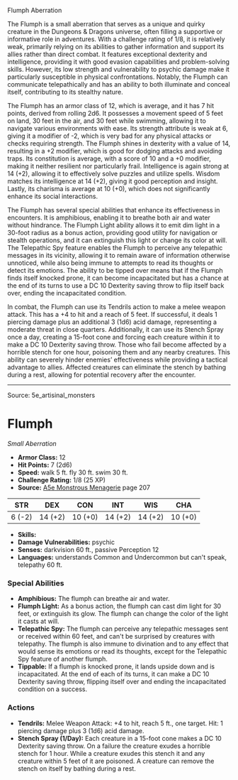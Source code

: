 <MonsterName/>Flumph</MonsterName>
<CreatureType/>Aberration</CreatureType>

<summary>The Flumph is a small aberration that serves as a unique and quirky creature in the Dungeons & Dragons universe, often filling a supportive or informative role in adventures. With a challenge rating of 1/8, it is relatively weak, primarily relying on its abilities to gather information and support its allies rather than direct combat. It features exceptional dexterity and intelligence, providing it with good evasion capabilities and problem-solving skills. However, its low strength and vulnerability to psychic damage make it particularly susceptible in physical confrontations. Notably, the Flumph can communicate telepathically and has an ability to both illuminate and conceal itself, contributing to its stealthy nature.</summary>

<detail>

The Flumph has an armor class of 12, which is average, and it has 7 hit points, derived from rolling 2d6. It possesses a movement speed of 5 feet on land, 30 feet in the air, and 30 feet while swimming, allowing it to navigate various environments with ease. Its strength attribute is weak at 6, giving it a modifier of -2, which is very bad for any physical attacks or checks requiring strength. The Flumph shines in dexterity with a value of 14, resulting in a +2 modifier, which is good for dodging attacks and avoiding traps. Its constitution is average, with a score of 10 and a +0 modifier, making it neither resilient nor particularly frail. Intelligence is again strong at 14 (+2), allowing it to effectively solve puzzles and utilize spells. Wisdom matches its intelligence at 14 (+2), giving it good perception and insight. Lastly, its charisma is average at 10 (+0), which does not significantly enhance its social interactions.

The Flumph has several special abilities that enhance its effectiveness in encounters. It is amphibious, enabling it to breathe both air and water without hindrance. The Flumph Light ability allows it to emit dim light in a 30-foot radius as a bonus action, providing good utility for navigation or stealth operations, and it can extinguish this light or change its color at will. The Telepathic Spy feature enables the Flumph to perceive any telepathic messages in its vicinity, allowing it to remain aware of information otherwise unnoticed, while also being immune to attempts to read its thoughts or detect its emotions. The ability to be tipped over means that if the Flumph finds itself knocked prone, it can become incapacitated but has a chance at the end of its turns to use a DC 10 Dexterity saving throw to flip itself back over, ending the incapacitated condition.

In combat, the Flumph can use its Tendrils action to make a melee weapon attack. This has a +4 to hit and a reach of 5 feet. If successful, it deals 1 piercing damage plus an additional 3 (1d6) acid damage, representing a moderate threat in close quarters. Additionally, it can use its Stench Spray once a day, creating a 15-foot cone and forcing each creature within it to make a DC 10 Dexterity saving throw. Those who fail become affected by a horrible stench for one hour, poisoning them and any nearby creatures. This ability can severely hinder enemies’ effectiveness while providing a tactical advantage to allies. Affected creatures can eliminate the stench by bathing during a rest, allowing for potential recovery after the encounter.</detail>



---

Source: 5e_artisinal_monsters

# Flumph

*Small* *Aberration*

- **Armor Class:** 12
- **Hit Points:** 7 (2d6)
- **Speed:** walk 5 ft. fly 30 ft. swim 30 ft.
- **Challenge Rating:** 1/8 (25 XP)
- **Source:** [A5e Monstrous Menagerie](https://enpublishingrpg.com/products/level-up-monstrous-menagerie-a5e) page 207

| STR | DEX | CON | INT | WIS | CHA |
| --- | --- | --- | --- | --- | --- |
| 6 (-2) | 14 (+2) | 10 (+0) | 14 (+2) | 14 (+2) | 10 (+0) |

- **Skills:** 
- **Damage Vulnerabilities:** psychic
- **Senses:** darkvision 60 ft., passive Perception 12
- **Languages:** understands Common and Undercommon but can't speak, telepathy 60 ft.

### Special Abilities

- **Amphibious:** The flumph can breathe air and water.
- **Flumph Light:** As a bonus action, the flumph can cast dim light for 30 feet, or extinguish its glow. The flumph can change the color of the light it casts at will.
- **Telepathic Spy:** The flumph can perceive any telepathic messages sent or received within 60 feet, and can't be surprised by creatures with telepathy. The flumph is also immune to divination and to any effect that would sense its emotions or read its thoughts, except for the Telepathic Spy feature of another flumph.
- **Tippable:** If a flumph is knocked prone, it lands upside down and is incapacitated. At the end of each of its turns, it can make a DC 10 Dexterity saving throw, flipping itself over and ending the incapacitated condition on a success.

### Actions

- **Tendrils:** Melee Weapon Attack: +4 to hit, reach 5 ft., one target. Hit: 1 piercing damage plus 3 (1d6) acid damage.
- **Stench Spray (1/Day):** Each creature in a 15-foot cone makes a DC 10 Dexterity saving throw. On a failure  the creature exudes a horrible stench for 1 hour. While a creature exudes this stench  it and any creature within 5 feet of it are poisoned. A creature can remove the stench on itself by bathing during a rest.




